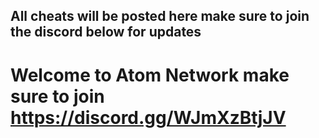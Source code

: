## All cheats will be posted here make sure to join the discord below for updates

# Welcome to Atom Network make sure to join https://discord.gg/WJmXzBtjJV
